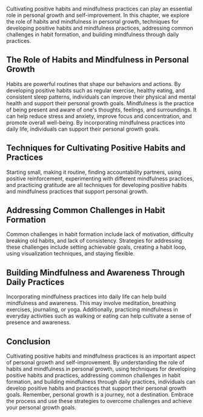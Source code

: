 
Cultivating positive habits and mindfulness practices can play an essential role in personal growth and self-improvement. In this chapter, we explore the role of habits and mindfulness in personal growth, techniques for developing positive habits and mindfulness practices, addressing common challenges in habit formation, and building mindfulness through daily practices.

The Role of Habits and Mindfulness in Personal Growth
-----------------------------------------------------

Habits are powerful routines that shape our behaviors and actions. By developing positive habits such as regular exercise, healthy eating, and consistent sleep patterns, individuals can improve their physical and mental health and support their personal growth goals. Mindfulness is the practice of being present and aware of one's thoughts, feelings, and surroundings. It can help reduce stress and anxiety, improve focus and concentration, and promote overall well-being. By incorporating mindfulness practices into daily life, individuals can support their personal growth goals.

Techniques for Cultivating Positive Habits and Practices
--------------------------------------------------------

Starting small, making it routine, finding accountability partners, using positive reinforcement, experimenting with different mindfulness practices, and practicing gratitude are all techniques for developing positive habits and mindfulness practices that support personal growth.

Addressing Common Challenges in Habit Formation
-----------------------------------------------

Common challenges in habit formation include lack of motivation, difficulty breaking old habits, and lack of consistency. Strategies for addressing these challenges include setting achievable goals, creating a habit loop, using visualization techniques, and staying flexible.

Building Mindfulness and Awareness Through Daily Practices
----------------------------------------------------------

Incorporating mindfulness practices into daily life can help build mindfulness and awareness. This may involve meditation, breathing exercises, journaling, or yoga. Additionally, practicing mindfulness in everyday activities such as walking or eating can help cultivate a sense of presence and awareness.

Conclusion
----------

Cultivating positive habits and mindfulness practices is an important aspect of personal growth and self-improvement. By understanding the role of habits and mindfulness in personal growth, using techniques for developing positive habits and practices, addressing common challenges in habit formation, and building mindfulness through daily practices, individuals can develop positive habits and practices that support their personal growth goals. Remember, personal growth is a journey, not a destination. Embrace the process and use these strategies to overcome challenges and achieve your personal growth goals.
